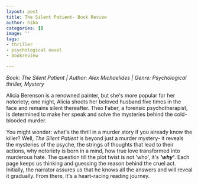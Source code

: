 ```yaml
---
layout: post
title: The Silent Patient- Book Review
author: hiba
categories: []
image: ''
tags:
- thriller
- psychological novel
- bookreview

---
```

_Book: The Silent Patient | Author: Alex Michaelides | Genre: Psychological thriller, Mystery_

Alicia Berenson is a renowned painter, but she's more popular for her notoriety; one night, Alicia shoots her beloved husband five times in the face and remains silent thereafter. Theo Faber, a forensic psychotherapist, is determined to make her speak and solve the mysteries behind the cold-blooded murder.

You might wonder: what's the thrill in a murder story if you already know the killer? Well, _The Silent Patient_ is beyond just a murder mystery- it reveals the mysteries of the psyche, the strings of thoughts that lead to their actions, why notoriety is born in a mind, how true love transformed into murderous hate. The question till the plot twist is not 'who', it's **_'why'_**. Each page keeps us thinking and guessing the reason behind the cruel act. Initially, the narrator assures us that he knows all the answers and will reveal it gradually. From there, it's a heart-racing reading journey. 